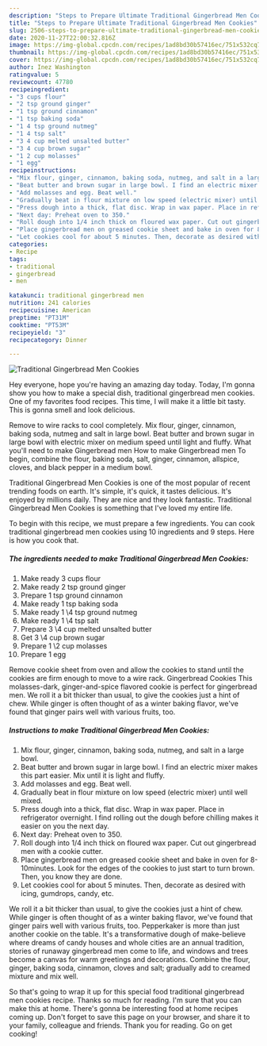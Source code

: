 ```yaml
---
description: "Steps to Prepare Ultimate Traditional Gingerbread Men Cookies"
title: "Steps to Prepare Ultimate Traditional Gingerbread Men Cookies"
slug: 2506-steps-to-prepare-ultimate-traditional-gingerbread-men-cookies
date: 2020-11-27T22:00:32.816Z
image: https://img-global.cpcdn.com/recipes/1ad8bd30b57416ec/751x532cq70/traditional-gingerbread-men-cookies-recipe-main-photo.jpg
thumbnail: https://img-global.cpcdn.com/recipes/1ad8bd30b57416ec/751x532cq70/traditional-gingerbread-men-cookies-recipe-main-photo.jpg
cover: https://img-global.cpcdn.com/recipes/1ad8bd30b57416ec/751x532cq70/traditional-gingerbread-men-cookies-recipe-main-photo.jpg
author: Inez Washington
ratingvalue: 5
reviewcount: 47780
recipeingredient:
- "3 cups flour"
- "2 tsp ground ginger"
- "1 tsp ground cinnamon"
- "1 tsp baking soda"
- "1 4 tsp ground nutmeg"
- "1 4 tsp salt"
- "3 4 cup melted unsalted butter"
- "3 4 cup brown sugar"
- "1 2 cup molasses"
- "1 egg"
recipeinstructions:
- "Mix flour, ginger, cinnamon, baking soda, nutmeg, and salt in a large bowl."
- "Beat butter and brown sugar in large bowl. I find an electric mixer makes this part easier. Mix until it is light and fluffy."
- "Add molasses and egg. Beat well."
- "Gradually beat in flour mixture on low speed (electric mixer) until well mixed."
- "Press dough into a thick, flat disc. Wrap in wax paper. Place in refrigerator overnight. I find rolling out the dough before chilling makes it easier on you the next day."
- "Next day: Preheat oven to 350."
- "Roll dough into 1/4 inch thick on floured wax paper. Cut out gingerbread men with a cookie cutter."
- "Place gingerbread men on greased cookie sheet and bake in oven for 8-10minutes. Look for the edges of the cookies to just start to turn brown. Then, you know they are done."
- "Let cookies cool for about 5 minutes. Then, decorate as desired with icing, gumdrops, candy, etc."
categories:
- Recipe
tags:
- traditional
- gingerbread
- men

katakunci: traditional gingerbread men 
nutrition: 241 calories
recipecuisine: American
preptime: "PT31M"
cooktime: "PT53M"
recipeyield: "3"
recipecategory: Dinner

---
```



![Traditional Gingerbread Men Cookies](https://img-global.cpcdn.com/recipes/1ad8bd30b57416ec/751x532cq70/traditional-gingerbread-men-cookies-recipe-main-photo.jpg)

Hey everyone, hope you're having an amazing day today. Today, I'm gonna show you how to make a special dish, traditional gingerbread men cookies. One of my favorites food recipes. This time, I will make it a little bit tasty. This is gonna smell and look delicious.

Remove to wire racks to cool completely. Mix flour, ginger, cinnamon, baking soda, nutmeg and salt in large bowl. Beat butter and brown sugar in large bowl with electric mixer on medium speed until light and fluffy. What you&#39;ll need to make Gingerbread men How to make Gingerbread men To begin, combine the flour, baking soda, salt, ginger, cinnamon, allspice, cloves, and black pepper in a medium bowl.

Traditional Gingerbread Men Cookies is one of the most popular of recent trending foods on earth. It's simple, it's quick, it tastes delicious. It's enjoyed by millions daily. They are nice and they look fantastic. Traditional Gingerbread Men Cookies is something that I've loved my entire life.


To begin with this recipe, we must prepare a few ingredients. You can cook traditional gingerbread men cookies using 10 ingredients and 9 steps. Here is how you cook that.

<!--inarticleads1-->

##### The ingredients needed to make Traditional Gingerbread Men Cookies:

1. Make ready 3 cups flour
1. Make ready 2 tsp ground ginger
1. Prepare 1 tsp ground cinnamon
1. Make ready 1 tsp baking soda
1. Make ready 1 \4 tsp ground nutmeg
1. Make ready 1 \4 tsp salt
1. Prepare 3 \4 cup melted unsalted butter
1. Get 3 \4 cup brown sugar
1. Prepare 1 \2 cup molasses
1. Prepare 1 egg


Remove cookie sheet from oven and allow the cookies to stand until the cookies are firm enough to move to a wire rack. Gingerbread Cookies This molasses-dark, ginger-and-spice flavored cookie is perfect for gingerbread men. We roll it a bit thicker than usual, to give the cookies just a hint of chew. While ginger is often thought of as a winter baking flavor, we&#39;ve found that ginger pairs well with various fruits, too. 

<!--inarticleads2-->

##### Instructions to make Traditional Gingerbread Men Cookies:

1. Mix flour, ginger, cinnamon, baking soda, nutmeg, and salt in a large bowl.
1. Beat butter and brown sugar in large bowl. I find an electric mixer makes this part easier. Mix until it is light and fluffy.
1. Add molasses and egg. Beat well.
1. Gradually beat in flour mixture on low speed (electric mixer) until well mixed.
1. Press dough into a thick, flat disc. Wrap in wax paper. Place in refrigerator overnight. I find rolling out the dough before chilling makes it easier on you the next day.
1. Next day: Preheat oven to 350.
1. Roll dough into 1/4 inch thick on floured wax paper. Cut out gingerbread men with a cookie cutter.
1. Place gingerbread men on greased cookie sheet and bake in oven for 8-10minutes. Look for the edges of the cookies to just start to turn brown. Then, you know they are done.
1. Let cookies cool for about 5 minutes. Then, decorate as desired with icing, gumdrops, candy, etc.


We roll it a bit thicker than usual, to give the cookies just a hint of chew. While ginger is often thought of as a winter baking flavor, we&#39;ve found that ginger pairs well with various fruits, too. Pepperkaker is more than just another cookie on the table. It&#39;s a transformative dough of make-believe where dreams of candy houses and whole cities are an annual tradition, stories of runaway gingerbread men come to life, and windows and trees become a canvas for warm greetings and decorations. Combine the flour, ginger, baking soda, cinnamon, cloves and salt; gradually add to creamed mixture and mix well. 

So that's going to wrap it up for this special food traditional gingerbread men cookies recipe. Thanks so much for reading. I'm sure that you can make this at home. There's gonna be interesting food at home recipes coming up. Don't forget to save this page on your browser, and share it to your family, colleague and friends. Thank you for reading. Go on get cooking!

